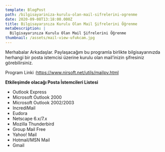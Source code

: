 ```yaml
---
template: BlogPost
path: /bilgisayariniza-kurulu-olan-mail-sifrelerini-ogrenme
date: 2020-09-08T13:18:00.000Z
title: Bilgisayarınıza Kurulu Olan Mail Şifrelerini Öğrenme
metaDescription: |
  Bilgisayarınıza Kurulu Olan Mail Şifrelerini Öğrenme
thumbnail: /assets/mail-view-ufukcam.jpg
---
```

Merhabalar Arkadaşlar. Paylaşacağım bu programla birlikte bilgisayarınızda herhangi bir posta istemcisi üzerine kurulu olan mail’inizin şifresiniz görebilirsiniz.

Program Linki :<https://www.nirsoft.net/utils/mailpv.html>



**Etkileşimde olacağı Posta İstemcileri Listesi**

* Outlook Express
* Microsoft Outlook 2000
* Microsoft Outlook 2002/2003
* IncrediMail
* Eudora
* Netscape 6.x/7.x
* Mozilla Thunderbird
* Group Mail Free
* Yahoo! Mail
* Hotmail/MSN Mail
* Gmail
